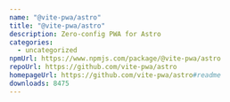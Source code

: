 ```yaml
---
name: "@vite-pwa/astro"
title: "@vite-pwa/astro"
description: Zero-config PWA for Astro
categories:
  - uncategorized
npmUrl: https://www.npmjs.com/package/@vite-pwa/astro
repoUrl: https://github.com/vite-pwa/astro
homepageUrl: https://github.com/vite-pwa/astro#readme
downloads: 8475
---
```

